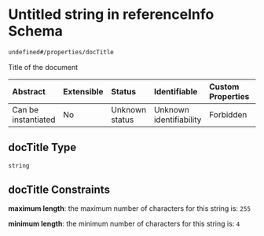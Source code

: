 # Untitled string in referenceInfo Schema

```txt
undefined#/properties/docTitle
```

Title of the document

| Abstract            | Extensible | Status         | Identifiable            | Custom Properties | Additional Properties | Access Restrictions | Defined In                                                                                |
| :------------------ | :--------- | :------------- | :---------------------- | :---------------- | :-------------------- | :------------------ | :---------------------------------------------------------------------------------------- |
| Can be instantiated | No         | Unknown status | Unknown identifiability | Forbidden         | Allowed               | none                | [reference\_info.schema.json\*](../out/reference_info.schema.json "open original schema") |

## docTitle Type

`string`

## docTitle Constraints

**maximum length**: the maximum number of characters for this string is: `255`

**minimum length**: the minimum number of characters for this string is: `4`
